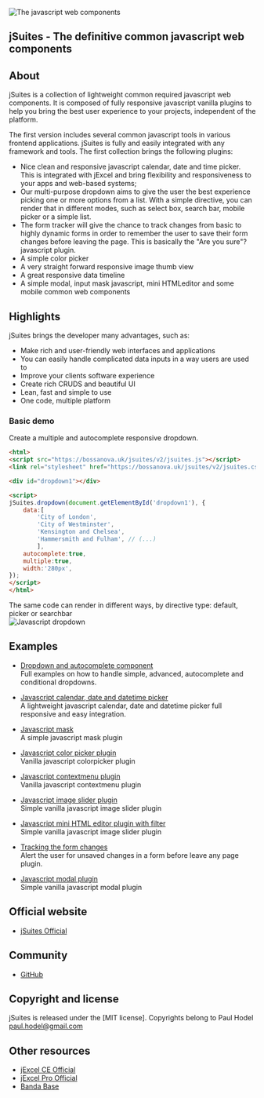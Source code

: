 ![The javascript web components](https://bossanova.uk/templates/jsuites/img/logo.png)

## jSuites - The definitive common javascript web components

About
---------
jSuites is a collection of lightweight common required javascript web components. It is composed of fully responsive javascript vanilla plugins to help you bring the best user experience to your projects, independent of the platform.</p>

The first version includes several common javascript tools in various frontend applications. jSuites is fully and easily integrated with any framework and tools. The first collection brings the following plugins:

* Nice clean and responsive javascript calendar, date and time picker. This is integrated with jExcel and bring flexibility and responsiveness to your apps and web-based systems;
* Our multi-purpose dropdown aims to give the user the best experience picking one or more options from a list. With a simple directive, you can render that in different modes, such as select box, search bar, mobile picker or a simple list.
* The form tracker will give the chance to track changes from basic to highly dynamic forms in order to remember the user to save their form changes before leaving the page. This is basically the "Are you sure"? javascript plugin.
* A simple color picker
* A very straight forward responsive image thumb view
* A great responsive data timeline
* A simple modal, input mask javascript, mini HTMLeditor and some mobile common web components

Highlights
---------
jSuites brings the developer many advantages, such as:

* Make rich and user-friendly web interfaces and applications
* You can easily handle complicated data inputs in a way users are used to
* Improve your clients software experience
* Create rich CRUDS and beautiful UI
* Lean, fast and simple to use
* One code, multiple platform


### Basic demo

Create a multiple and autocomplete responsive dropdown.


```html
<html>
<script src="https://bossanova.uk/jsuites/v2/jsuites.js"></script>
<link rel="stylesheet" href="https://bossanova.uk/jsuites/v2/jsuites.css" type="text/css" />

<div id="dropdown1"></div>

<script>
jSuites.dropdown(document.getElementById('dropdown1'), {
    data:[
        'City of London',
        'City of Westminster',
        'Kensington and Chelsea',
        'Hammersmith and Fulham', // (...)
        ],
    autocomplete:true,
    multiple:true,
    width:'280px',
});
</script>
</html>
```
The same code can render in different ways, by directive type: default, picker or searchbar\
![Javascript dropdown](https://bossanova.uk/templates/jsuites/img/dropdown.png)


Examples
---------

* [Dropdown and autocomplete component](https://bossanova.uk/jsuites/dropdown-and-autocomplete)\
Full examples on how to handle simple, advanced, autocomplete and conditional dropdowns.

* [Javascript calendar, date and datetime picker](https://bossanova.uk/jsuites/javascript-calendar)\
A lightweight javascript calendar, date and datetime picker full responsive and easy integration.

* [Javascript mask](https://bossanova.uk/jsuites/javascript-mask)\
A simple javascript mask plugin

* [Javascript color picker plugin](https://bossanova.uk/jsuites/color-picker)\
Vanilla javascript colorpicker plugin

* [Javascript contextmenu plugin](https://bossanova.uk/jsuites/contextmenu)\
Vanilla javascript contextmenu plugin

* [Javascript image slider plugin](https://bossanova.uk/jsuites/image-slider)\
Simple vanilla javascript image slider plugin

* [Javascript mini HTML editor plugin with filter](https://bossanova.uk/jsuites/text-editor)\
Simple vanilla javascript image slider plugin

* [Tracking the form changes](https://bossanova.uk/jsuites/tracking-for-form-changes)\
Alert the user for unsaved changes in a form before leave any page plugin.

* [Javascript modal plugin](https://bossanova.uk/jsuites/modal)\
Simple vanilla javascript modal plugin


## Official website
- [jSuites Official](https://bossanova.uk/jsuites)

## Community
- [GitHub](https://github.com/paulhodel/jsuites/issues)

## Copyright and license
jSuites is released under the [MIT license]. Copyrights belong to Paul Hodel <paul.hodel@gmail.com>

## Other resources

- [jExcel CE Official](https://bossanova.uk/jexcel/v3)
- [jExcel Pro Official](https://jexcel.net/v3)
- [Banda Base](https://base.mus.br)
